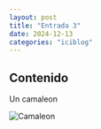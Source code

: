 ```yaml
---
layout: post
title: "Entrada 3"
date: 2024-12-13
categories: "iciblog"
---
```


## Contenido

Un camaleon

![Camaleon]({{site.baseurl}}/assets/images/camaleon.jpg)
